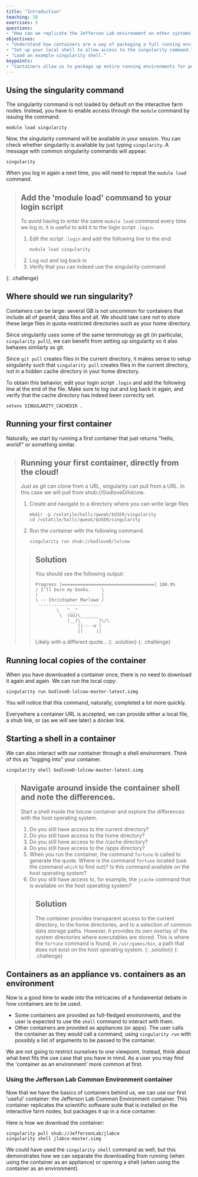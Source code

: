 ```yaml
---
title: "Introduction"
teaching: 10
exercises: 5
questions:
- "How can we replicate the Jefferson Lab environment on other systems?"
objectives:
- "Understand how containers are a way of packaging a full running environment."
- "Set up your local shell to allow access to the singularity command."
- "Load an example singularity shell."
keypoints:
- "Containers allow us to package up entire running environments for posterity."
---
```


## Using the singularity command

The singularity command is not loaded by default on the interactive farm nodes.
Instead, you have to enable access through the `module` command by issuing the
command:
~~~
module load singularity
~~~
Now, the singularity command will be available in your session. You can check
whether singularity is available by just typing `singularity`. A message with
common singularity commands will appear.
~~~
singularity
~~~

When you log in again a next time, you will need to repeat the `module load`
command.

> ## Add the 'module load' command to your login script
>
> To avoid having to enter the same `module load` command every time we log in,
> it is useful to add it to the login script `.login`.
> 1. Edit the script `.login` and add the following line to the end:
>    ~~~
>    module load singularity
>    ~~~
> 2. Log out and log back in
> 3. Verify that you can indeed use the singularity command
>
{: .challenge}

## Where should we run singularity?

Containers can be large: several GB is not uncommon for containers that include
all of geant4, data files and all. We should take care not to store these large
files in quota-restricted directories such as your home directory.

Since singularity uses some of the same terminology as git (in particular,
`singularity pull`), we can benefit from setting up singularity so it also
behaves similarly as git.

Since `git pull` creates files in the current directory, it makes sense to
setup singularity such that `singularity pull` creates files in the current
directory, not in a hidden cache directory in your home directory.

To obtain this behavior, edit your login script `.login` and add the following
line at the end of the file. Make sure to log out and log back in again, and
verify that the cache directory has indeed been correctly set.
~~~
setenv SINGULARITY_CACHEDIR .
~~~

## Running your first container

Naturally, we start by running a first container that just returns "hello,
world!" or something similar.

> ## Running your first container, directly from the cloud!
>
> Just as git can clone from a URL, singularity can pull from a URL. In this
> case we will pull from shub://GodloveD/lolcow.
>
> 1. Create and navigate to a directory where you can write large files
>    ~~~
>    mkdir -p /volatile/hallc/qweak/$USER/singularity
>    cd /volatile/hallc/qweak/$USER/singularity
>    ~~~
> 1. Run the container with the following command.
>    ~~~
>    singularity run shub://GodloveD/lolcow
>    ~~~
>
> > ## Solution
> > You should see the following output:
> > ~~~
> > Progress |===================================| 100.0%
> > / I'll burn my books.    \
> > |                        |
> > \ -- Christopher Marlowe /
> >  ------------------------
> >         \   ^__^
> >          \  (oo)\_______
> >             (__)\       )\/\
> >                 ||----w |
> >                 ||     ||
> > ~~~
> > Likely with a different quote...
> {: .solution}
{: .challenge}

## Running local copies of the container

When you have downloaded a container once, there is no need to download it again
and again. We can run the local copy:
~~~
singularity run GodloveD-lolcow-master-latest.simg
~~~
You will notice that this command, naturally, completed a lot more quickly.

Everywhere a container URL is accepted, we can provide either a local file, a
shub link, or (as we will see later) a docker link.

## Starting a shell in a container

We can also interact with our container through a shell environment. Think of
this as "logging into" your container.
~~~
singularity shell GodloveD-lolcow-master-latest.simg
~~~

> ## Navigate around inside the container shell and note the differences.
>
> Start a shell inside the lolcow container and explore the differences with the
> host operating system.
>
> 1. Do you still have access to the current directory?
> 2. Do you still have access to the home directory?
> 2. Do you still have access to the /cache directory?
> 3. Do you still have access to the /apps directory?
> 4. When you run the container, the command `fortune` is called to generate the
>    quote. Where is the command `fortune` located (use the command `which` to
>    find out)? Is this command available on the host operating system?
> 5. Do you still have access to, for example, the `jcache` command that is
>    available on the host operating system?
>
> > ## Solution
> >
> > The container provides transparent access to the current directory, to the
> > home directories, and to a selection of common data storage paths. However,
> > it provides its own overlay of the system directories where executables are
> > stored. This is where the `fortune` command is found, in `/usr/games/bin`,
> > a path that does not exist on the host operating system.
> {: .solution}
{: .challenge}

## Containers as an appliance vs. containers as an environment

Now is a good time to wade into the intricacies of a fundamental debate in how
containers are to be used.

- Some containers are provided as full-fledged environments, and the user is
  expected to use the `shell` command to interact with them.
- Other containers are provided as appliances (or apps). The user calls the
  container as they would call a command, using `singularity run` with possibly
  a list of arguments to be passed to the container.

We are not going to restrict ourselves to one viewpoint. Instead, think about
what best fits the use case that you have in mind. As a user you may find the
'container as an environment' more common at first.

### Using the Jefferson Lab Common Environment container

Now that we have the basics of containers behind us, we can use our first
'useful' container: the Jefferson Lab Common Environment container. This
container replicates the scientific software suite that is installed on the
interactive farm nodes, but packages it up in a nice container.

Here is how we download the container:
~~~
singularity pull shub://JeffersonLab/jlabce
singularity shell jlabce-master.simg
~~~
We could have used the `singularity shell` command as well, but this
demonstrates how we can separate the downloading from running (when using the
container as an appliance) or opening a shell (when using the container as an
environment).

